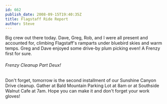 ```yaml
---
id: 662
publish_date: 2008-09-15T19:40:35Z
title: Flagstaff Ride Report
author: Steve
---
```

Big crew out there today. Dave, Greg, Rob, and I were all present and accounted for, climbing Flagstaff's ramparts under bluebird skies and warm temps. Greg and Dave enjoyed some drive-by plum picking even! A Frenzy first for sure.

###### Frenzy Cleanup Part Deux!

Don't forget, tomorrow is the second installment of our Sunshine Canyon Drive cleanup. Gather at Bald Mountain Parking Lot at 8am or at Southside Walnut Cafe at 7am. Hope you can make it and don't forget your work gloves!